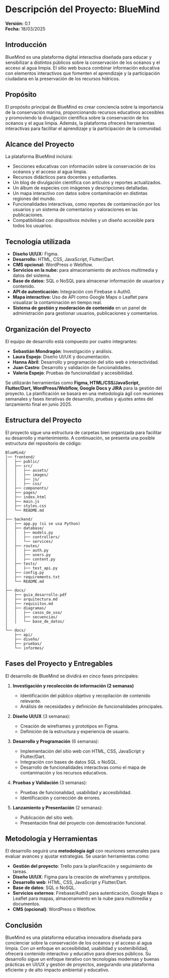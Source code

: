 # Descripción del Proyecto: BlueMind

**Versión:** 0.1  
**Fecha:** 18/03/2025  

## Introducción
BlueMind es una plataforma digital interactiva diseñada para educar y sensibilizar a distintos públicos sobre la conservación de los océanos y el acceso al agua limpia. El sitio web busca combinar información educativa con elementos interactivos que fomenten el aprendizaje y la participación ciudadana en la preservación de los recursos hídricos.

## Propósito
El propósito principal de BlueMind es crear conciencia sobre la importancia de la conservación marina, proporcionando recursos educativos accesibles y promoviendo la divulgación científica sobre la conservación de los océanos y el agua limpia. Además, la plataforma ofrecerá herramientas interactivas para facilitar el aprendizaje y la participación de la comunidad.

## Alcance del Proyecto
La plataforma BlueMind incluirá:
- Secciones educativas con información sobre la conservación de los océanos y el acceso al agua limpia.
- Recursos didácticos para docentes y estudiantes.
- Un blog de divulgación científica con artículos y reportes actualizados.
- Un álbum de especies con imágenes y descripciones detalladas.
- Un mapa interactivo con datos sobre contaminación en distintas regiones del mundo.
- Funcionalidades interactivas, como reportes de contaminación por los usuarios y un sistema de comentarios y valoraciones en las publicaciones.
- Compatibilidad con dispositivos móviles y un diseño accesible para todos los usuarios.

## Tecnología utilizada
- **Diseño UI/UX:** Figma.
- **Desarrollo:** HTML, CSS, JavaScript, Flutter/Dart.
- **CMS opcional:** WordPress o Webflow.
- **Servicios en la nube:** para almacenamiento de archivos multimedia y datos del sistema.
- **Base de datos:** SQL o NoSQL para almacenar información de usuarios y contenido.
- **API de autenticación:** Integración con Firebase o Auth0.
- **Mapa interactivo:** Uso de API como Google Maps o Leaflet para visualizar la contaminación en tiempo real.
- **Sistema de gestión y moderación de contenido** en un panel de administración para gestionar usuarios, publicaciones y comentarios.

## Organización del Proyecto
El equipo de desarrollo está compuesto por cuatro integrantes:

- **Sebastián Mondragón**: Investigación y análisis.
- **Laura Espejo**: Diseño UI/UX y documentación.
- **Hanna Abril**: Desarrollo y programación del sitio web e interactividad.
- **Juan Castro**: Desarrollo y validación de funcionalidades.
- **Valeria Espejo**: Pruebas de funcionalidad y accesibilidad.

Se utilizarán herramientas como **Figma, HTML/CSS/JavaScript, Flutter/Dart, WordPress/Webflow, Google Docs y JIRA** para la gestión del proyecto. La planificación se basará en una metodología ágil con reuniones semanales y fases iterativas de desarrollo, pruebas y ajustes antes del lanzamiento final en junio 2025.

## Estructura del Proyecto

El proyecto sigue una estructura de carpetas bien organizada para facilitar su desarrollo y mantenimiento. A continuación, se presenta una posible estructura del repositorio de código:

```
BlueMind/
│── frontend/
│   ├── public/
│   ├── src/
│   │   ├── assets/
│   │   ├── images/
│   │   ├── js/
│   │   ├── css/
│   ├── components/
│   ├── pages/
│   ├── index.html
│   ├── main.js
│   ├── styles.css
│   └── README.md
│
├── backend/
│   ├── app.py (si se usa Python)
│   ├── database/
│   │   ├── models.py
│   │   ├── controllers/
│   │   └── services/
│   ├── routes/
│   │   ├── auth.py
│   │   ├── users.py
│   │   ├── content.py
│   ├── tests/
│   │   ├── test_api.py
│   ├── config.py
│   ├── requirements.txt
│   └── README.md
│
├── docs/
│   ├── guia_desarrollo.pdf
│   ├── arquitectura.md
│   ├── requisitos.md
│   ├── diagramas/
│   │   ├── casos_de_uso/
│   │   ├── secuencias/
│   │   └── base_de_datos/
│
└── docs/
    ├── api/
    ├── diseño/
    ├── pruebas/
    └── informes/
```

## Fases del Proyecto y Entregables
El desarrollo de BlueMind se dividirá en cinco fases principales:

1. **Investigación y recolección de información (2 semanas)**
   - Identificación del público objetivo y recopilación de contenido relevante.
   - Análisis de necesidades y definición de funcionalidades principales.

2. **Diseño UI/UX** (3 semanas):
   - Creación de wireframes y prototipos en Figma.
   - Definición de la estructura y experiencia de usuario.

3. **Desarrollo y Programación** (6 semanas):
   - Implementación del sitio web con HTML, CSS, JavaScript y Flutter/Dart.
   - Integración con bases de datos SQL o NoSQL.
   - Desarrollo de funcionalidades interactivas como el mapa de contaminación y los recursos educativos.

4. **Pruebas y Validación** (3 semanas):
   - Pruebas de funcionalidad, usabilidad y accesibilidad.
   - Identificación y corrección de errores.

5. **Lanzamiento y Presentación** (2 semanas):
   - Publicación del sitio web.
   - Presentación final del proyecto con demostración funcional.

## Metodología y Herramientas
El desarrollo seguirá una **metodología ágil** con reuniones semanales para evaluar avances y ajustar estrategias. Se usarán herramientas como:

- **Gestión del proyecto**: Trello para la planificación y seguimiento de tareas.
- **Diseño UI/UX**: Figma para la creación de wireframes y prototipos.
- **Desarrollo web**: HTML, CSS, JavaScript y Flutter/Dart.
- **Base de datos**: SQL o NoSQL.
- **Servicios externos**: Firebase/Auth0 para autenticación, Google Maps o Leaflet para mapas, almacenamiento en la nube para multimedia y documentos.
- **CMS (opcional)**: WordPress o Webflow.

## Conclusión
BlueMind es una plataforma educativa innovadora diseñada para concienciar sobre la conservación de los océanos y el acceso al agua limpia. Con un enfoque en accesibilidad, usabilidad y sostenibilidad, ofrecerá contenido interactivo y educativo para diversos públicos. Su desarrollo sigue un enfoque iterativo con tecnologías modernas y buenas prácticas en UI/UX y gestión de proyectos, asegurando una plataforma eficiente y de alto impacto ambiental y educativo.
